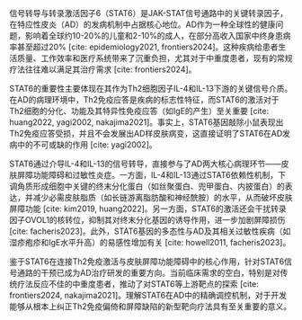 信号转导与转录激活因子6（STAT6）是JAK-STAT信号通路中的关键转录因子，在特应性皮炎（AD）的发病机制中占据核心地位。AD作为一种全球性的健康问题，影响着全球约10-20%的儿童和2-10%的成人，在部分高收入国家中终身患病率甚至超过20% [cite: epidemiology2021, frontiers2024]。这种疾病给患者生活质量、工作效率和医疗系统带来了沉重负担，尤其对于中重度患者，现有的常规疗法往往难以满足其治疗需求 [cite: frontiers2024]。

STAT6的重要性主要体现在其作为Th2细胞因子IL-4和IL-13下游的关键信号介质。在AD的病理环境中，Th2免疫应答是疾病的标志性特征，而STAT6的激活对于Th2细胞的分化、功能及其特异性免疫应答（如IgE的产生）至关重要 [cite: huang2022, yagi2002, nakajima2021]。事实上，STAT6基因敲除小鼠表现出Th2免疫应答受损，并且不会发展出AD样皮肤病变，这直接证明了STAT6在AD发病中的不可或缺的作用 [cite: yagi2002]。

STAT6通过介导IL-4和IL-13的信号转导，直接参与了AD两大核心病理环节——皮肤屏障功能障碍和过敏性炎症。一方面，IL-4和IL-13通过STAT6依赖性机制，下调角质形成细胞中关键的终末分化蛋白（如丝聚蛋白、兜甲蛋白、内披蛋白）的表达，并减少必需皮肤脂质（如长链游离脂肪酸和神经酰胺）的水平，从而破坏皮肤屏障功能 [cite: kim2019, huang2022]。另一方面，STAT6的激活还会干扰转录因子OVOL1的核转位，抑制其对终末分化基因的诱导作用，进一步加剧屏障损伤 [cite: facheris2023]。此外，STAT6基因的多态性与AD及其相关过敏性疾病（如湿疹疱疹和IgE水平升高）的易感性增加有关 [cite: howell2011, facheris2023]。

鉴于STAT6在连接Th2免疫激活与皮肤屏障功能障碍中的核心作用，针对STAT6信号通路的干预已成为AD治疗研发的重要方向。当前临床需求的空白，特别是对传统疗法反应不佳的中重度患者，推动了对STAT6等上游靶点的探索 [cite: frontiers2024, nakajima2021]。理解STAT6在AD中的精确调控机制，对于开发能够从根本上纠正Th2免疫偏倚和屏障缺陷的新型靶向疗法具有至关重要的意义。